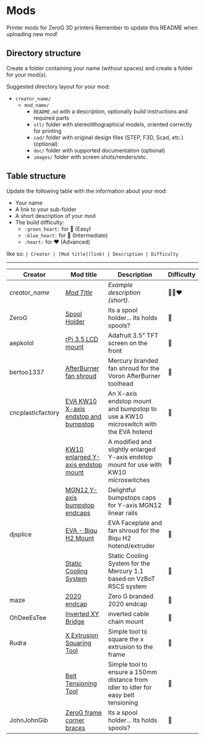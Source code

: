 # Mods

Printer mods for ZeroG 3D printers
Remember to update this README when uploading new mod!

## Directory structure

Create a folder containing your name (without spaces) and create a folder for your mod(s).

Suggested directory layout for your mod:
- `creator_name/`
  - `mod_name/`
    - `README.md` with a description, optionally build instructions and required parts
    - `stl/` folder with stereolithographical models, oriented correctly for printing
    - `cad/` folder with original design files (STEP, F3D, Scad, etc.) (optional)
    - `doc/` folder with supported documentation (optional)
    - `images/` folder with screen shots/renders/etc.

## Table structure

Update the following table with the information about your mod:
- Your name
- A link to your sub-folder
- A short description of your mod
- The build difficulty:
  - `:green_heart:` for :green_heart: (Easy)
  - `:blue_heart:` for :blue_heart: (Intermediate)
  - `:heart:` for :heart: (Advanced)

like so:
`
| Creator | [Mod title](link) | Description | Difficulty `

---

| Creator | Mod title | Description | Difficulty
| --- | --- | --- | --- |
| *creator_name* | [*Mod Title*](./creator_here/mod_folder_name) | *Example description (short).* |:green_heart::blue_heart::heart:
| ZeroG | [Spool Holder](./ZeroG/Spool_holder) | Its a spool holder... Its holds spools? | 💚
| aepkolol | [rPi 3.5 LCD mount](./aepkolol/rPi-3.5-LCD-mount) | Adafruit 3.5" TFT screen on the front | 💚
| bertoo1337 | [AfterBurner fan shroud](./bertoo1337/AfterBurner_fan_shroud) | Mercury branded fan shroud for the Voron AfterBurner toolhead | 💙
| cncplasticfactory | [EVA KW10 X-axis endstop and bumpstop](./cncplasticfactory/EVA_KW10_X_endstop) | An X-axis endstop mount and bumpstop to use a KW10 microswitch with the EVA hotend | :green_heart:
|  | [KW10 enlarged Y-axis endstop mount](./cncplasticfactory/KW10_enlarged_Y_mount) | A modified and slightly enlarged Y-axis endstop mount for use with KW10 microswitches | :green_heart:
|  | [MGN12 Y-axis bumpstop endcaps](./cncplasticfactory/MGN12_linear_rail_bumpstop_caps) | Delightful bumpstops caps for Y-axis MGN12 linear rails | :green_heart:
| djsplice | [EVA - Biqu H2 Mount](./djsplice/EVA-Biqu-H2) | EVA Faceplate and fan shroud for the Biqu H2 hotend/extruder | 💚
|  | [Static Cooling System](./djsplice/SCS) | Static Cooling System for the Mercury 1.1 based on VzBoT RSCS system | 💚
| maze | [2020 endcap](./maze/2020-endcap) | Zero G branded 2020 endcap | :green_heart:
| OhDeeEsTee | [Inverted XY Bridge](./OhDeeEsTee/Inverted_XY_Bridge) | inverted cable chain mount | :green_heart:
| Rudra | [X Extrusion Squaring Tool](./Rudra/X_Extrusion_Squaring_Tool) | Simple tool to square the x extrusion to the frame | 💚
|  | [Belt Tensioning Tool](./Rudra/Belt_Tensioning_Tool) | Simple tool to ensure a 150mm distance from idler to idler for easy belt tensioning | 💚
| JohnJohnGib | [ZeroG frame corner braces](./Tomadoggy/ZeroG_Frame_Braces) | Its a spool holder... Its holds spools? | 💚
